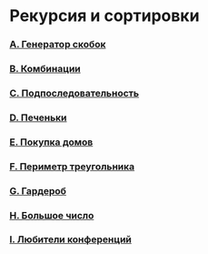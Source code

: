 # Рекурсия и сортировки

### [A. Генератор скобок](https://github.com/bitbybit/algorithms/blob/main/recursion/bracket_generator/)

### [B. Комбинации](https://github.com/bitbybit/algorithms/blob/main/recursion/combinations/)

### [C. Подпоследовательность](https://github.com/bitbybit/algorithms/blob/main/recursion/subsequence/)

### [D. Печеньки](https://github.com/bitbybit/algorithms/blob/main/recursion/cookies/)

### [E. Покупка домов](https://github.com/bitbybit/algorithms/blob/main/recursion/buying_houses/)

### [F. Периметр треугольника](https://github.com/bitbybit/algorithms/blob/main/recursion/perimeter_of_triangle/)

### [G. Гардероб](https://github.com/bitbybit/algorithms/blob/main/recursion/wardrobe/)

### [H. Большое число](https://github.com/bitbybit/algorithms/blob/main/recursion/big_number/)

### [I. Любители конференций](https://github.com/bitbybit/algorithms/blob/main/recursion/conference_fans/)
